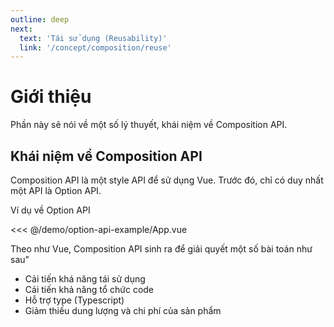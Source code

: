 ```yaml
---
outline: deep
next:
  text: 'Tái sử dụng (Reusability)'
  link: '/concept/composition/reuse'
---
```


# Giới thiệu
Phần này sẽ nói về một số lý thuyết, khái niệm về Composition API.

## Khái niệm về Composition API
Composition API là một style API để sử dụng Vue. Trước đó, chỉ có duy nhất một API là Option API.

Ví dụ về Option API

<<< @/demo/option-api-example/App.vue

<DemoBlock>
<OptionApiExample/>
</DemoBlock>

Theo như Vue, Composition API sinh ra để giải quyết một số bài toán như sau"
* Cải tiến khá năng tái sử dụng
* Cải tiến khả năng tổ chức code
* Hỗ trợ type (Typescript)
* Giảm thiếu dung lượng và chi phí của sản phẩm

<script setup>
import {default as OptionApiExample} from "../../demo/option-api-example/App.vue";
</script>